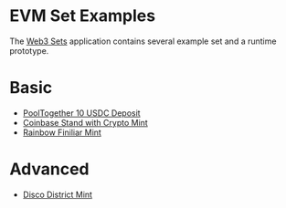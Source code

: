 # EVM Set Examples

The [Web3 Sets](https://www.web3sets.app/) application contains several example set and a runtime prototype.

# Basic

- [PoolTogether 10 USDC Deposit]()
- [Coinbase Stand with Crypto Mint]()
- [Rainbow Finiliar Mint]()

# Advanced

- [Disco District Mint]()